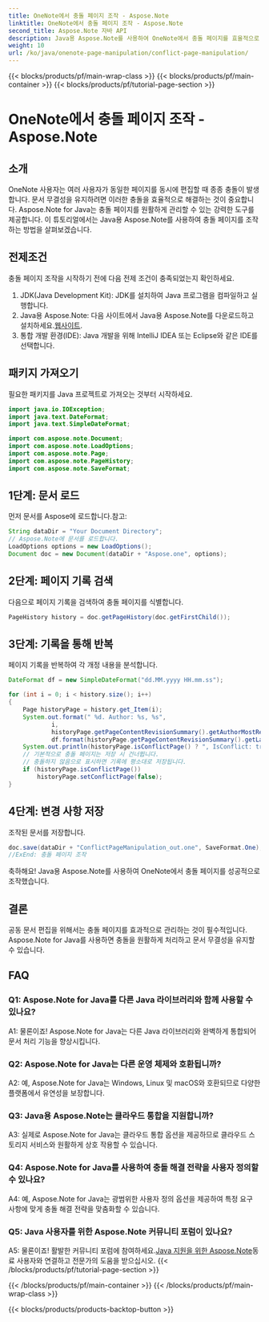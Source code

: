 ```yaml
---
title: OneNote에서 충돌 페이지 조작 - Aspose.Note
linktitle: OneNote에서 충돌 페이지 조작 - Aspose.Note
second_title: Aspose.Note 자바 API
description: Java용 Aspose.Note를 사용하여 OneNote에서 충돌 페이지를 효율적으로 관리하는 방법을 알아보세요. 단계별 지침을 통해 갈등을 원활하게 해결하세요.
weight: 10
url: /ko/java/onenote-page-manipulation/conflict-page-manipulation/
---
```


{{< blocks/products/pf/main-wrap-class >}}
{{< blocks/products/pf/main-container >}}
{{< blocks/products/pf/tutorial-page-section >}}

# OneNote에서 충돌 페이지 조작 - Aspose.Note

## 소개

OneNote 사용자는 여러 사용자가 동일한 페이지를 동시에 편집할 때 종종 충돌이 발생합니다. 문서 무결성을 유지하려면 이러한 충돌을 효율적으로 해결하는 것이 중요합니다. Aspose.Note for Java는 충돌 페이지를 원활하게 관리할 수 있는 강력한 도구를 제공합니다. 이 튜토리얼에서는 Java용 Aspose.Note를 사용하여 충돌 페이지를 조작하는 방법을 살펴보겠습니다.

## 전제조건

충돌 페이지 조작을 시작하기 전에 다음 전제 조건이 충족되었는지 확인하세요.

1. JDK(Java Development Kit): JDK를 설치하여 Java 프로그램을 컴파일하고 실행합니다.
2. Java용 Aspose.Note: 다음 사이트에서 Java용 Aspose.Note를 다운로드하고 설치하세요.[웹사이트](https://releases.aspose.com/note/java/).
3. 통합 개발 환경(IDE): Java 개발을 위해 IntelliJ IDEA 또는 Eclipse와 같은 IDE를 선택합니다.

## 패키지 가져오기

필요한 패키지를 Java 프로젝트로 가져오는 것부터 시작하세요.

```java
import java.io.IOException;
import java.text.DateFormat;
import java.text.SimpleDateFormat;

import com.aspose.note.Document;
import com.aspose.note.LoadOptions;
import com.aspose.note.Page;
import com.aspose.note.PageHistory;
import com.aspose.note.SaveFormat;

```

## 1단계: 문서 로드

먼저 문서를 Aspose에 로드합니다.참고:

```java
String dataDir = "Your Document Directory";
// Aspose.Note에 문서를 로드합니다.
LoadOptions options = new LoadOptions();
Document doc = new Document(dataDir + "Aspose.one", options);
```

## 2단계: 페이지 기록 검색

다음으로 페이지 기록을 검색하여 충돌 페이지를 식별합니다.

```java
PageHistory history = doc.getPageHistory(doc.getFirstChild());
```

## 3단계: 기록을 통해 반복

페이지 기록을 반복하여 각 개정 내용을 분석합니다.

```java
DateFormat df = new SimpleDateFormat("dd.MM.yyyy HH.mm.ss");

for (int i = 0; i < history.size(); i++)
{
    Page historyPage = history.get_Item(i);
    System.out.format(" %d. Author: %s, %s",
            i,
            historyPage.getPageContentRevisionSummary().getAuthorMostRecent(),
            df.format(historyPage.getPageContentRevisionSummary().getLastModifiedTime()));
    System.out.println(historyPage.isConflictPage() ? ", IsConflict: true" : "");
    // 기본적으로 충돌 페이지는 저장 시 건너뜁니다.
    // 충돌하지 않음으로 표시하면 기록에 평소대로 저장됩니다.
    if (historyPage.isConflictPage())
        historyPage.setConflictPage(false);
}
```

## 4단계: 변경 사항 저장

조작된 문서를 저장합니다.

```java
doc.save(dataDir + "ConflictPageManipulation_out.one", SaveFormat.One);
//ExEnd: 충돌 페이지 조작
```

축하해요! Java용 Aspose.Note를 사용하여 OneNote에서 충돌 페이지를 성공적으로 조작했습니다.

## 결론

공동 문서 편집을 위해서는 충돌 페이지를 효과적으로 관리하는 것이 필수적입니다. Aspose.Note for Java를 사용하면 충돌을 원활하게 처리하고 문서 무결성을 유지할 수 있습니다.

## FAQ

### Q1: Aspose.Note for Java를 다른 Java 라이브러리와 함께 사용할 수 있나요?

A1: 물론이죠! Aspose.Note for Java는 다른 Java 라이브러리와 완벽하게 통합되어 문서 처리 기능을 향상시킵니다.

### Q2: Aspose.Note for Java는 다른 운영 체제와 호환됩니까?

A2: 예, Aspose.Note for Java는 Windows, Linux 및 macOS와 호환되므로 다양한 플랫폼에서 유연성을 보장합니다.

### Q3: Java용 Aspose.Note는 클라우드 통합을 지원합니까?

A3: 실제로 Aspose.Note for Java는 클라우드 통합 옵션을 제공하므로 클라우드 스토리지 서비스와 원활하게 상호 작용할 수 있습니다.

### Q4: Aspose.Note for Java를 사용하여 충돌 해결 전략을 사용자 정의할 수 있나요?

A4: 예, Aspose.Note for Java는 광범위한 사용자 정의 옵션을 제공하여 특정 요구 사항에 맞게 충돌 해결 전략을 맞춤화할 수 있습니다.

### Q5: Java 사용자를 위한 Aspose.Note 커뮤니티 포럼이 있나요?

 A5: 물론이죠! 활발한 커뮤니티 포럼에 참여하세요.[Java 지원을 위한 Aspose.Note](https://forum.aspose.com/c/note/28)동료 사용자와 연결하고 전문가의 도움을 받으십시오.
{{< /blocks/products/pf/tutorial-page-section >}}

{{< /blocks/products/pf/main-container >}}
{{< /blocks/products/pf/main-wrap-class >}}

{{< blocks/products/products-backtop-button >}}
